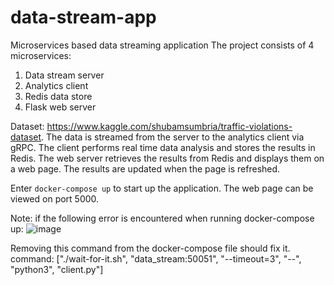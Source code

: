 # data-stream-app
Microservices based data streaming application 
The project consists of 4 microservices:
  1. Data stream server
  2. Analytics client
  3. Redis data store
  4. Flask web server

Dataset: https://www.kaggle.com/shubamsumbria/traffic-violations-dataset.
The data is streamed from the server to the analytics client via gRPC.
The client performs real time data analysis and stores the results in Redis.
The web server retrieves the results from Redis and displays them on a web page. The results are updated when the page is refreshed.

Enter `docker-compose up` to start up the application.
The web page can be viewed on port 5000. 

Note: if the following error is encountered when running docker-compose up:
 ![image](https://user-images.githubusercontent.com/93801531/165293305-43113a6a-4903-46f6-b819-a289dacadd24.png)
 
Removing this command from the docker-compose file should fix it.
command: ["./wait-for-it.sh", "data_stream:50051", "--timeout=3", "--", "python3", "client.py"]


